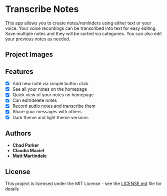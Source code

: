 # Transcribe Notes
This app allows you to create notes/reminders using either text or your voice. Your voice recordings can be transcribed into text for easy editing. Save multiple notes and they will be sorted via categories. You can also edit your previous notes as needed. 

## Project Images


## Features

- [x] Add new note via simple button click
- [x] See all your notes on the homepage
- [x] Quick view of your notes on homepage
- [x] Can edit/delete notes
- [x] Record audio notes and transcribe them
- [x] Share your messages with others
- [x] Dark theme and light theme versions

## Authors

* **Chad Parker** 
* **Claudia Maciel** 
* **Matt Martindale** 

## License

This project is licensed under the MIT License - see the [LICENSE.md](LICENSE.md) file for details

